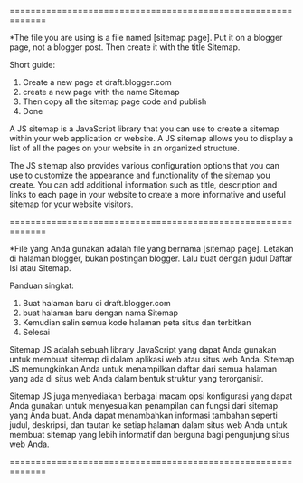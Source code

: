 =============================================================

*The file you are using is a file named [sitemap page]. Put it on a blogger page, not a blogger post. Then create it with the title Sitemap.

Short guide:
1. Create a new page at draft.blogger.com
2. create a new page with the name Sitemap
3. Then copy all the sitemap page code and publish
4. Done

A JS sitemap is a JavaScript library that you can use to create a sitemap within your web application or website. A JS sitemap allows you to display a list of all the pages on your website in an organized structure.

The JS sitemap also provides various configuration options that you can use to customize the appearance and functionality of the sitemap you create. You can add additional information such as title, description and links to each page in your website to create a more informative and useful sitemap for your website visitors.

=============================================================

*File yang Anda gunakan adalah file yang bernama [sitemap page]. Letakan di halaman blogger, bukan postingan blogger. Lalu buat dengan judul Daftar Isi atau Sitemap.

Panduan singkat:
1. Buat halaman baru di draft.blogger.com
2. buat halaman baru dengan nama Sitemap
3. Kemudian salin semua kode halaman peta situs dan terbitkan
4. Selesai

Sitemap JS adalah sebuah library JavaScript yang dapat Anda gunakan untuk membuat sitemap di dalam aplikasi web atau situs web Anda. Sitemap JS memungkinkan Anda untuk menampilkan daftar dari semua halaman yang ada di situs web Anda dalam bentuk struktur yang terorganisir.

Sitemap JS juga menyediakan berbagai macam opsi konfigurasi yang dapat Anda gunakan untuk menyesuaikan penampilan dan fungsi dari sitemap yang Anda buat. Anda dapat menambahkan informasi tambahan seperti judul, deskripsi, dan tautan ke setiap halaman dalam situs web Anda untuk membuat sitemap yang lebih informatif dan berguna bagi pengunjung situs web Anda.

=============================================================
